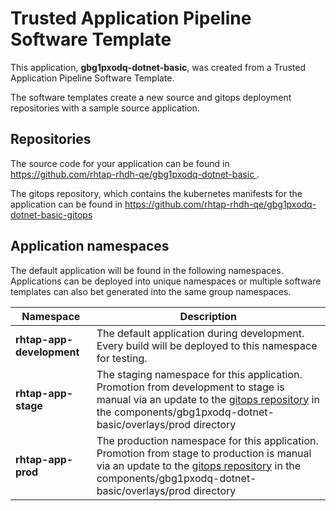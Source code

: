 # Trusted Application Pipeline Software Template

This application, **gbg1pxodq-dotnet-basic**, was created from a Trusted Application Pipeline Software Template.

The software templates create a new source and gitops deployment repositories with a sample source application. 

## Repositories

The source code for your application can be found in [https://github.com/rhtap-rhdh-qe/gbg1pxodq-dotnet-basic ](https://github.com/rhtap-rhdh-qe/gbg1pxodq-dotnet-basic ).
 
The gitops repository, which contains the kubernetes manifests for the application can be found in 
[https://github.com/rhtap-rhdh-qe/gbg1pxodq-dotnet-basic-gitops ](https://github.com/rhtap-rhdh-qe/gbg1pxodq-dotnet-basic-gitops ) 

## Application namespaces 

The default application will be found in the following namespaces. Applications can be deployed into unique namespaces or multiple software templates can also bet generated into the same group namespaces.  

|  Namespace   |  Description   |  
| -------- | -------- |   
| **rhtap-app-development** | The default application during development. Every build will be deployed to this namespace for testing. | 
| **rhtap-app-stage** | The staging namespace for this application. Promotion from development to stage is manual via an update to the [gitops repository](https://github.com/rhtap-rhdh-qe/gbg1pxodq-dotnet-basic-gitops ) in the components/gbg1pxodq-dotnet-basic/overlays/prod directory |  
| **rhtap-app-prod** | The production namespace for this application. Promotion from stage to production is manual via an update to the [gitops repository](https://github.com/rhtap-rhdh-qe/gbg1pxodq-dotnet-basic-gitops ) in the components/gbg1pxodq-dotnet-basic/overlays/prod directory | 
